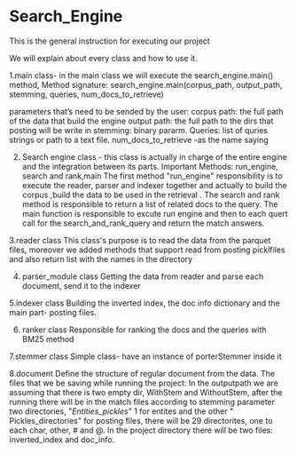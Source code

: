 # Search_Engine
This is the general instruction for executing our project

We will explain about every class and how to use it.

1.main class- in the main class we will execute the search_engine.main() method,
Method signature: search_engine.main(corpus_path, output_path, stemming, queries, num_docs_to_retrieve)
 
parameters that’s need to be sended by the user:
corpus path: the full path of the data that build the engine
output path: the full path to the dirs that posting will be write in
stemming: binary pararm.
Queries: list of quries strings or path to a text file.
num_docs_to_retrieve -as the name saying

2. Search engine class - this class is actually in charge of the entire engine and the integration between its parts.
Important Methods: run_engine, search and rank,main
The first method "run_engine" responsibility is to execute the reader, parser and indexer together and actually to build the corpus ,build the data to be used in the retrieval .
The search and rank method is responsible to return a list of related  docs to the query.
The main function is responsible to excute run engine and then to each quert call for the search_and_rank_query and return the match answers.

3.reader class
This class's purpose is to read the data from the parquet files, moreover we added methods that support read from posting picklfiles and also return list with the names in the directory

4. parser_module class
Getting the data from reader and parse each document, send it to the indexer

5.indexer class
Building the inverted index, the doc info dictionary and the main part- posting files.

6. ranker class
Responsible for ranking the docs and the queries with BM25 method

7.stemmer class
Simple class- have an instance of porterStemmer inside it

8.document
Define the structure of regular document from the data.
The files that we be saving while running the project:
In the outputpath we are assuming that there is two empty dir, WithStem and WithoutStem, after the running there will be in the match files according to stemming parameter two directories, "_Entities_pickles_" 1 for entites and the other  " Pickles_directories" for posting files, there will be 29 directorites, one to each char, other, # and @. In the project directory there will be two files: inverted_index and doc_info.
